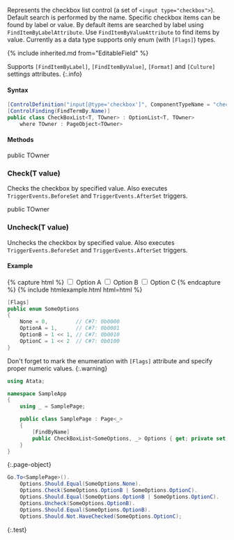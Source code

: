 Represents the checkbox list control (a set of `<input type="checkbox">`).
Default search is performed by the name.
Specific checkbox items can be found by label or value.
By default items are searched by label using `FindItemByLabelAttribute`.
Use `FindItemByValueAttribute` to find items by value.
Currently as a data type supports only enum (with `[Flags]`) types.

{% include inherited.md from="EditableField" %}

Supports `[FindItemByLabel]`, `[FindItemByValue]`, `[Format]` and `[Culture]` settings attributes.
{:.info}

#### Syntax

```cs
[ControlDefinition("input[@type='checkbox']", ComponentTypeName = "checkbox list", IgnoreNameEndings = "CheckBoxes,CheckBoxList,CheckBoxGroup,Options,OptionGroup")]
[ControlFinding(FindTermBy.Name)]
public class CheckBoxList<T, TOwner> : OptionList<T, TOwner>
    where TOwner : PageObject<TOwner>
```

#### Methods

<div class="member">
    <span class="head"><span class="keyword">public</span> <span class="type">TOwner</span></span>
    <h3><span class="body">Check</span><span class="tail">(<span class="type">T</span> value)</span></h3>
</div>

Checks the checkbox by specified value. Also executes `TriggerEvents.BeforeSet` and `TriggerEvents.AfterSet` triggers.

<div class="member">
    <span class="head"><span class="keyword">public</span> <span class="type">TOwner</span></span>
    <h3><span class="body">Uncheck</span><span class="tail">(<span class="type">T</span> value)</span></h3>
</div>

Unchecks the checkbox by specified value. Also executes `TriggerEvents.BeforeSet` and `TriggerEvents.AfterSet` triggers.

#### Example

{% capture html %}
<label class="checkbox-inline">
    <input type="checkbox" name="options" value="OptionA">
    Option A
</label>
<label class="checkbox-inline">
    <input type="checkbox" name="options" value="OptionB">
    Option B
</label>
<label class="checkbox-inline">
    <input type="checkbox" name="options" value="OptionC">
    Option C
</label>
{% endcapture %}
{% include htmlexample.html html=html %}

```cs
[Flags]
public enum SomeOptions
{
    None = 0,         // C#7: 0b0000
    OptionA = 1,      // C#7: 0b0001
    OptionB = 1 << 1, // C#7: 0b0010
    OptionC = 1 << 2  // C#7: 0b0100
}
```

Don't forget to mark the enumeration with `[Flags]` attribute and specify proper numeric values.
{:.warning}

```cs
using Atata;

namespace SampleApp
{
    using _ = SamplePage;

    public class SamplePage : Page<_>
    {
        [FindByName]
        public CheckBoxList<SomeOptions, _> Options { get; private set; }
    }
}
```
{:.page-object}

```cs
Go.To<SamplePage>().
    Options.Should.Equal(SomeOptions.None).
    Options.Check(SomeOptions.OptionB | SomeOptions.OptionC).
    Options.Should.Equal(SomeOptions.OptionB | SomeOptions.OptionC).
    Options.Uncheck(SomeOptions.OptionB).
    Options.Should.Equal(SomeOptions.OptionB).
    Options.Should.Not.HaveChecked(SomeOptions.OptionC);
```
{:.test}